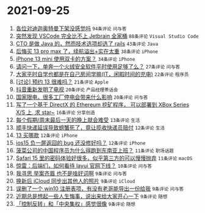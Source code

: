 # 2021-09-25

1. [各位对迪迦奥特曼下架没感觉吗](https://www.v2ex.com/t/804074) `94条评论` `问与答`
1. [突然发现 VSCode 完全比不上 Jetbrain 全家桶](https://www.v2ex.com/t/804121) `88条评论` `Visual Studio Code`
1. [CTO 是做 Java 的，然而技术选项却选了 rails](https://www.v2ex.com/t/804097) `43条评论` `Java`
1. [后悔买 13 pro max 了，续航溢出+实在太重](https://www.v2ex.com/t/804129) `38条评论` `iPhone`
1. [iPhone 13 mini 使用双卡的方案？](https://www.v2ex.com/t/804135) `34条评论` `iPhone`
1. [请问一下，单奔一个火绒安全软件平时使用足够了么？](https://www.v2ex.com/t/804088) `27条评论` `问与答`
1. [大家平时自学也都是在自己房间学嘛(IT，闲暇时间的充电)](https://www.v2ex.com/t/804175) `22条评论` `程序员`
1. [[讨论] 预约 13 很难吗？](https://www.v2ex.com/t/804148) `21条评论` `Apple`
1. [抖音重新发明了电视](https://www.v2ex.com/t/804156) `20条评论` `产品经理茶话会`
1. [国家限电，很多工厂停电会带来什么影响](https://www.v2ex.com/t/804073) `20条评论` `问与答`
1. [写了一个基于 DirectX 的 Ethereum 挖矿程序， 可以部署到 XBox Series X/S 上, 求 star~](https://www.v2ex.com/t/804173) `16条评论` `分享创造`
1. [每个假期/周末最后一天的晚上就会难受](https://www.v2ex.com/t/804174) `13条评论` `生活`
1. [顺丰快递延误导致螃蟹死了，竟让揽收快递员赔付](https://www.v2ex.com/t/804141) `12条评论` `生活`
1. [13 买哪款](https://www.v2ex.com/t/804123) `12条评论` `iPhone`
1. [ios15 负一屏返回的 bug 还没修好吗？](https://www.v2ex.com/t/804092) `12条评论` `iPhone`
1. [菠菜公司的中国程序员为什么得跑到东南亚上班？](https://www.v2ex.com/t/804182) `11条评论` `职场话题`
1. [Safari 15 里的密码体验好很多，似乎第三方的可以慢慢抛弃](https://www.v2ex.com/t/804131) `11条评论` `macOS`
1. [惊雷：后端们，如何看待 layui 官网下线？](https://www.v2ex.com/t/804075) `10条评论` `问与答`
1. [我寻思 举案齐眉 也不是啥好词啊](https://www.v2ex.com/t/804189) `9条评论` `问与答`
1. [换新后 iCloud 同步出其他人的照片](https://www.v2ex.com/t/804179) `9条评论` `iCloud`
1. [误删了一个 win10 注册表项，有没有老哥能导出一份给我](https://www.v2ex.com/t/804151) `9条评论` `问与答`
1. [近期总是想起一些人生悔事，说出来给大家开心一下](https://www.v2ex.com/t/804132) `9条评论` `随想`
1. [「控制反转」和「中央集权」感觉很像](https://www.v2ex.com/t/804120) `9条评论` `随想`

